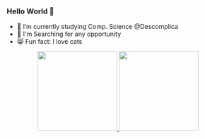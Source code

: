 ### Hello World 👋

- 🌱 I’m currently studying Comp. Science @Descomplica
- 💼 I'm Searching for any opportunity
- 😸 Fun fact: I love cats

<div align="center">
  <a href="https://github.com/sanaderer">
  <img height="180em" src="https://github-readme-stats.vercel.app/api?username=sanaderer&show_icons=true&theme=dracula&include_all_commits=true&count_private=true"/>
  <img height="180em" src="https://github-readme-stats.vercel.app/api/top-langs/?username=sanaderer&layout=compact&langs_count=7&theme=dracula"/>
</div>
  
